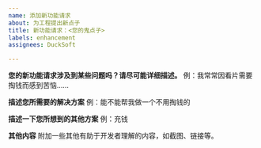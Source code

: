 ```yaml
---
name: 添加新功能请求
about: 为工程提出新点子
title: 新功能请求：<您的鬼点子>
labels: enhancement
assignees: DuckSoft

---
```


**您的新功能请求涉及到某些问题吗？请尽可能详细描述。**
例：我常常因看片需要掏钱而感到苦恼……

**描述您所需要的解决方案**
例：能不能帮我做一个不用掏钱的

**描述一下您所想到的其他方案**
例：充钱

**其他内容**
附加一些其他有助于开发者理解的内容，如截图、链接等。
